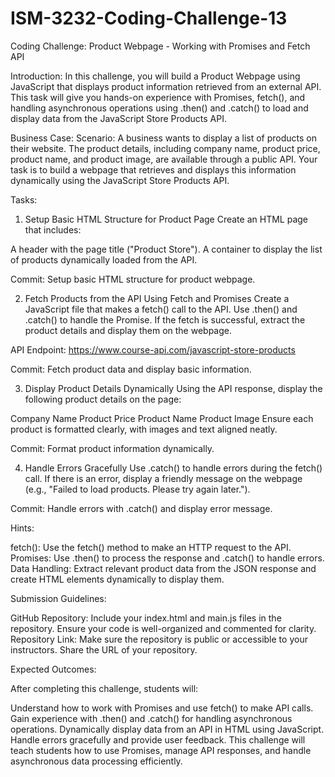 # ISM-3232-Coding-Challenge-13

Coding Challenge: Product Webpage - Working with Promises and Fetch API

Introduction:
In this challenge, you will build a Product Webpage using JavaScript that displays product information retrieved from an external API. This task will give you hands-on experience with Promises, fetch(), and handling asynchronous operations using .then() and .catch() to load and display data from the JavaScript Store Products API.

Business Case:
Scenario: A business wants to display a list of products on their website. The product details, including company name, product price, product name, and product image, are available through a public API. Your task is to build a webpage that retrieves and displays this information dynamically using the JavaScript Store Products API.

Tasks:
1. Setup Basic HTML Structure for Product Page
Create an HTML page that includes:

A header with the page title ("Product Store").
A container to display the list of products dynamically loaded from the API.

Commit: Setup basic HTML structure for product webpage.

2. Fetch Products from the API Using Fetch and Promises
Create a JavaScript file that makes a fetch() call to the API. Use .then() and .catch() to handle the Promise. If the fetch is successful, extract the product details and display them on the webpage.

API Endpoint:
https://www.course-api.com/javascript-store-products

Commit: Fetch product data and display basic information.

3. Display Product Details Dynamically
Using the API response, display the following product details on the page:

Company Name
Product Price
Product Name
Product Image
Ensure each product is formatted clearly, with images and text aligned neatly.

Commit: Format product information dynamically.

4. Handle Errors Gracefully
Use .catch() to handle errors during the fetch() call. If there is an error, display a friendly message on the webpage (e.g., "Failed to load products. Please try again later.").

Commit: Handle errors with .catch() and display error message.

Hints:

fetch(): Use the fetch() method to make an HTTP request to the API.
Promises: Use .then() to process the response and .catch() to handle errors.
Data Handling: Extract relevant product data from the JSON response and create HTML elements dynamically to display them.

Submission Guidelines:

GitHub Repository: Include your index.html and main.js files in the repository. Ensure your code is well-organized and commented for clarity.
Repository Link: Make sure the repository is public or accessible to your instructors. Share the URL of your repository.

Expected Outcomes:

After completing this challenge, students will:

Understand how to work with Promises and use fetch() to make API calls.
Gain experience with .then() and .catch() for handling asynchronous operations.
Dynamically display data from an API in HTML using JavaScript.
Handle errors gracefully and provide user feedback.
This challenge will teach students how to use Promises, manage API responses, and handle asynchronous data processing efficiently.
